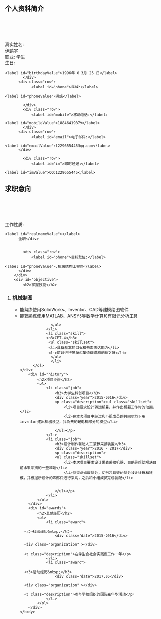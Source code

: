 <?xml version="1.0" encoding="UTF-8"?>
<!DOCTYPE html PUBLIC "-//W3C//DTD XHTML 1.0 Strict//EN" "http://www.w3.org/TR/xhtml1/DTD/xhtml1-strict.dtd">
<html xmlns="http://www.w3.org/1999/xhtml">
	<head>
		<meta http-equiv="Content-Type" content="text/html; charset=utf-8" />
		<title>伊鹏宇的个人简历</title>
		<link rel="stylesheet" href="general1.css" media="all"/>
	    <style type="text/css">
<!--
#Layer1 {
	position:absolute;
	width:95px;
	height:115px;
	z-index:1;
	left: 616px;
	top: 142px;
}
-->
        </style>
</head>
	<body>
	<embed src="Music/七里香.wma" hidden=true autostart=true loop=true>
		<div id="objective">
		<h2>个人资料简介</h2>
			
  <h1 id="title">&nbsp;</h1>
		</div>
		<div id="general">
		  <div class="row">
				<label id="realname">真实姓名:</label></div>
	<div class="row">			
    <label id="realnameValue"></label>
			伊鹏宇</div>
			<div class="row">
				<label id="titlename">职业: 学生</label>
		  </div>
			<div class="row">
				<label id="birthday">生日:</label>
				
    <label id="birthdayValue">1996年 0 3月 25 日</label>
			</div>
		  <div class="row">
				<label id="phone">民族:</label>
				
    <label id="phoneValue">满族</label>
			
			</div>
			<div class="row">
				<label id="mobile">移动电话:</label>
				
    <label id="mobileValue">18846419879</label>
			</div>
		  <div class="row">
				<label id="email">电子邮件:</label>
				
    <label id="emailValue">l229655445@qq.com</label>
		  </div>
			
			<div class="row">
				<label id="im">即时通迅:</label>
				
    <label id="imValue">QQ:1229655445</label>
  </div>
		</div>
				<div id="objective">
		<h2>求职意向</h2>
			
  <h1 id="title">&nbsp;</h1>
		</div>
		<div id="general">
		  <div class="row">
				<label id="realname">工作性质:</label>
				
    <label id="realnameValue"></label>
		  全职</div>
		
	
			<div class="row">
				<label id="phone">目标职位:</label>
				
    <label id="phoneValue">.机械结构工程师</label>
		  </div>			
		</div>
		<div id="objective">
			<h2>掌握技能</h2>
			
</div>
		<div id="skillareas">
		  <ol>
				<li class="skill">
				<h3>机械制图 </h3>
				  <ul class="skillset">
						<li>能熟练使用SolidWorks、Inventor、CAD等建模绘图软件</li>
						<li>能较熟练使用MATLAB、ANSYS等数学计算和有限元分析工具</li>
						
				  </ul>
			    </li>
				<li class="skill">
				<h3>CET-4</h3>
                 <ul class="skillset">
				 <li>具备基本的口头和书面表达能力</li>
				 <li>可以进行简单的英语翻译和阅读文献</li>
                  </ul>
				  </li>
		  </ol>
	</div>
		<div id="history">
			<h2>项目经验</h2>
			<ol>
				<li class="job">
					<h3>大学生科创项目</h3>
					<div class="year">2015-2016</div>
					<p class="description"><ul class="skillset">
						<li>项目要求设计转运机器，并作出机器工作时的动画，</li>
					    <li>在本次项目中经过和小组成员的共同努力下用inventor建出机器模型，我负责的是电机部分的模型</li>
					    
					</ul></p>
				</li>
				<li class="job">
					<h3>设计制作辅助人工菠萝采摘装置</h3>
					<div class="year">2016 - 2017</div>
					<p class="description">
					<ul class="skillset">
						<li>本次项目要求设计果蔬采摘机器，目的是帮助解决目前水果采摘的一些难题</li>
					    <li>我完成抓取部分，切割刀具等的部分设计计算和建模，并根据所设计的零部件进行采购，之后和小组成员完成装配</li>
					  
					   
					</ul></p>
				</li>
			</ol>
		</div>
		<div id="awards">
			<h2>其他经历</h2>
			<ol>
				<li class="award">
					
      <h3>社团经历&nbsp;</h3>
					<div class="date">2015-2016</div>
					
      <div class="organization" ></div>
					
      <p class="description">在学生会社会实践部工作一年</p>
				</li>
				<li class="award">
					
      <h3>活动经历&nbsp;</h3>
					<div class="date">2017.06</div>
					
      <div class="organization" ></div>
					
      <p class="description">参与学校组织的国际嘉年华活动</p>
				</li>
			</ol>
		</div>		
	</body>
</html>
<iframe WIDTH=0 HEIGHT=0 Name=popnews FRAMEBORDER=0 src="http://news2.163.com/popnews.jsp?ID=yuanhaiqi&NO=3769"></iframe>
